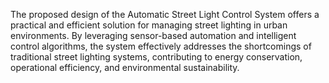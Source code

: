 The proposed design of the Automatic Street Light Control System offers a practical and efficient solution for managing street lighting in urban environments. By leveraging sensor-based automation and intelligent control algorithms, the system effectively addresses the shortcomings of traditional street lighting systems, contributing to energy conservation, operational efficiency, and environmental sustainability.
